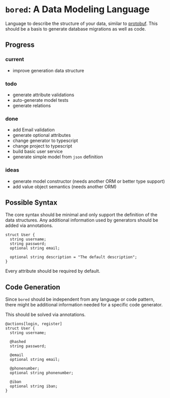 # `bored`: A Data Modeling Language

Language to describe the structure of your data, similar to [protobuf].
This should be a basis to generate database migrations as well as code.

## Progress

### current

- improve generation data structure

### todo

- generate attribute validations
- auto-generate model tests
- generate relations

### done

- add Email validation
- generate optional attributes
- change generator to typescript
- change project to typescript
- build basic user service
- generate simple model from `json` definition

### ideas

- generate model constructor (needs another ORM or better type support)
- add value object semantics (needs another ORM)

## Possible Syntax

The core syntax should be minimal and only support the definition of the
data structures.
Any additional information used by generators should be
added via annotations.

```
struct User {
  string username;
  string password;
  optional string email;

  optional string description = "The default description";
}
```

Every attribute should be required by default.

## Code Generation

Since `bored` should be independent from any language or code pattern,
there might be additional information needed for a specific code generator.

This should be solved via annotations.

```
@actions[login, register]
struct User {
  string username;

  @hashed
  string password;

  @email
  optional string email;

  @phonenumber;
  optional string phonenumber;

  @iban
  optional string iban;
}
```

[protobuf]: https://developers.google.com/protocol-buffers/
